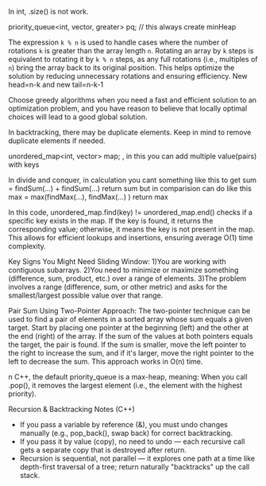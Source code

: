In int, .size() is not work.

priority_queue<int, vector<int>, greater<int>> pq; // this always create minHeap

The expression `k % n` is used to handle cases where the number of rotations `k` is greater than the array length `n`. Rotating an array by `k` steps is equivalent to rotating it by `k % n` steps, as any full rotations (i.e., multiples of `n`) bring the array back to its original position. This helps optimize the solution by reducing unnecessary rotations and ensuring efficiency. New head=n-k and new tail=n-k-1

Choose greedy algorithms when you need a fast and efficient solution to an optimization problem, and you have reason to believe that locally optimal choices will lead to a good global solution.

In backtracking, there may be duplicate elements. Keep in mind to remove duplicate elements if needed.

unordered_map<int, vector<int>> map; , in this you can add multiple value(pairs) with keys

In divide and conquer, in calculation you cant something like this to get sum = findSum(...) + findSum(...)
return sum
but in comparision can do like this max = max(findMax(...), findMax(...) )
return max

In this code, unordered_map.find(key) != unordered_map.end() checks if a specific key exists in the map. If the key is found, it returns the corresponding value; otherwise, it means the key is not present in the map. This allows for efficient lookups and insertions, ensuring average O(1) time complexity.

Key Signs You Might Need Sliding Window:
1)You are working with contiguous subarrays.
2)You need to minimize or maximize something (difference, sum, product, etc.) over a range of elements.
3)The problem involves a range (difference, sum, or other metric) and asks for the smallest/largest possible value over that range.

Pair Sum Using Two-Pointer Approach:
The two-pointer technique can be used to find a pair of elements in a sorted array whose sum equals a given target. Start by placing one pointer at the beginning (left) and the other at the end (right) of the array. If the sum of the values at both pointers equals the target, the pair is found. If the sum is smaller, move the left pointer to the right to increase the sum, and if it's larger, move the right pointer to the left to decrease the sum. This approach works in O(n) time.


n C++, the default priority_queue is a max-heap, meaning:
When you call .pop(), it removes the largest element (i.e., the element with the highest priority).

Recursion & Backtracking Notes (C++)
* If you pass a variable by reference (&), you must undo changes manually (e.g., pop_back(), swap back) for correct backtracking.
* If you pass it by value (copy), no need to undo — each recursive call gets a separate copy that is destroyed after return.
* Recursion is sequential, not parallel — it explores one path at a time like depth-first traversal of a tree; return naturally "backtracks" up the call stack.
